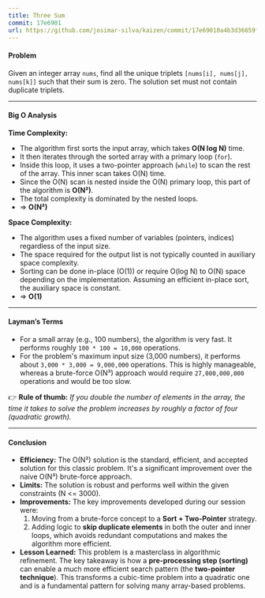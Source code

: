 ```yaml
---
title: Three Sum
commit: 17e6901
url: https://github.com/josimar-silva/kaizen/commit/17e69010a4b3d36659f17da325ab15ebd7444de7
---
```


#### Problem
Given an integer array `nums`, find all the unique triplets `[nums[i], nums[j], nums[k]]` such that their sum is zero. The solution set must not contain duplicate triplets.

---

#### Big O Analysis

**Time Complexity:**  
- The algorithm first sorts the input array, which takes **O(N log N)** time.
- It then iterates through the sorted array with a primary loop (`for`).
- Inside this loop, it uses a two-pointer approach (`while`) to scan the rest of the array. This inner scan takes O(N) time.
- Since the O(N) scan is nested inside the O(N) primary loop, this part of the algorithm is **O(N²)**.
- The total complexity is dominated by the nested loops.
- ⇒ **O(N²)**

**Space Complexity:**  
- The algorithm uses a fixed number of variables (pointers, indices) regardless of the input size.
- The space required for the output list is not typically counted in auxiliary space complexity.
- Sorting can be done in-place (O(1)) or require O(log N) to O(N) space depending on the implementation. Assuming an efficient in-place sort, the auxiliary space is constant.
- ⇒ **O(1)**

---

#### Layman’s Terms

- For a small array (e.g., 100 numbers), the algorithm is very fast. It performs roughly `100 * 100 = 10,000` operations.
- For the problem's maximum input size (3,000 numbers), it performs about `3,000 * 3,000 = 9,000,000` operations. This is highly manageable, whereas a brute-force O(N³) approach would require `27,000,000,000` operations and would be too slow.

👉 **Rule of thumb:** *If you double the number of elements in the array, the time it takes to solve the problem increases by roughly a factor of four (quadratic growth).*

---

#### Conclusion

- **Efficiency:** The O(N²) solution is the standard, efficient, and accepted solution for this classic problem. It's a significant improvement over the naive O(N³) brute-force approach.
- **Limits:** The solution is robust and performs well within the given constraints (N <= 3000).
- **Improvements:** The key improvements developed during our session were:
    1.  Moving from a brute-force concept to a **Sort + Two-Pointer** strategy.
    2.  Adding logic to **skip duplicate elements** in both the outer and inner loops, which avoids redundant computations and makes the algorithm more efficient.
- **Lesson Learned:** This problem is a masterclass in algorithmic refinement. The key takeaway is how a **pre-processing step (sorting)** can enable a much more efficient search pattern (the **two-pointer technique**). This transforms a cubic-time problem into a quadratic one and is a fundamental pattern for solving many array-based problems.

